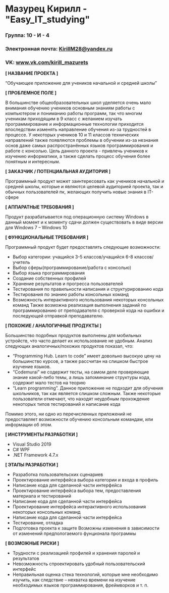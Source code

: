 ﻿# Мазурец Кирилл - "Easy_IT_studying"

### Группа: 10 - И - 4
### Электронная почта: KirillM28@yandex.ru
### VK: www.vk.com/kirill_mazurets


**[ НАЗВАНИЕ ПРОЕКТА ]**

“Обучающее приложение для учеников начальной и средней школы”

**[ ПРОБЛЕМНОЕ ПОЛЕ ]**

В большинстве общеобразовательных школ уделяется очень мало внимания обучению учеников основным знаниям работы с компьютером и пониманию работы программ, так что многим ученикам приходящим в 9 класс с желанием изучать программирование и информационные технологии приходится впоследствии изменять направление обучения из-за трудностей в процессе. У некоторых учеников 10 и 11 классов технических направлений также появляются проблемы в обучении из-за незнания основ даже самых распространённых языков программирования и работе с консолью. Цель данного проекта - привлечь учеников к изучению информатики, а также сделать процесс обучения более понятным и интересным.

**[ ЗАКАЗЧИК / ПОТЕНЦИАЛЬНАЯ АУДИТОРИЯ ]**

Программный продукт может заинтересовать как учеников начальной и средней школы, которые и являются целевой аудиторией проекта, так и обычных пользователей пк, желающих получить новые знания в IT-сфере 

**[ АППАРАТНЫЕ ТРЕБОВАНИЯ ]** 

Продукт разрабатывается под операционную систему Windows в данный момент и к моменту сдачи должен существовать в виде версии для Windows 7 – Windows 10

**[ ФУНКЦИОНАЛЬНЫЕ ТРЕБОВАНИЯ ]**

Программный продукт будет предоставлять следующие возможности:
* Выбор категории: учащийся 3-5 классов/учащийся 6-8 классов/учитель 
* Выбор сферы(программирование/работа с консолью)
* Выбор языка программирования
* Создание собственных профилей 
* Хранение результатов и прогресса пользователей
* Тестирования по правильности написания и структурированию кода
* Тестирования по знанию работы консольных команд
* Возможность интерактивного использования некоторых консольных команд
Также возможна реализация выполнения заданий по программированию от преподавателя с проверкой кода на ошибки и последующей отправкой преподавателю.

**[ ПОХОЖИЕ / АНАЛОГИЧНЫЕ ПРОДУКТЫ ]**

Большинство подобных продуктов выполнены для мобильных устройств, что часто делает их использование не удобным. Анализ следующих аналогичных/похожих продуктов показал, что:
* “Programming Hub. Learn to code” имеет довольно высокую цену на большинство курсов, а также рассчитан на слишком быстрое изучение языков.
* “Codemurai” не содержит тесты, на самом деле проверяющие знание какой-либо темы, а лишь запоминание структуры кода, содержит мало тестов на теорию
* “Learn programming”. Данное приложение не подходит для обучения школьников, так как является слишком сложным. Также некоторые пользователи отмечают, что находят неудобным прохождение некоторых типов тестирований и написание кода

Помимо этого, ни одно из перечисленных приложений не предоставляет возможности обучению консольным командам, или информации об этом.

**[ ИНСТРУМЕНТЫ РАЗРАБОТКИ ]**

* Visual Studio 2019
* C# WPF
* .NET Framework 4.7.x

**[ ЭТАПЫ РАЗРАБОТКИ ]**

*	Разработка пользовательских сценариев
*	Проектирование интерфейса выбора категории и входа в профиль  
*	Написание кода для сделанной части интерфейса
*	Проектирование интерфейса выбора тем, предоставления материала и тестирований   
*	Написание кода для сделанной части интерфейса
*	Проектирование интерфейса интерактивного использования некоторых консольных команд
*	Написание кода для сделанной части интерфейса
*	Тестирование, отладка
*	Подготовка проекта к защите
Возможны изменения в зависимости от изменений предпологаемого фунционала программы

**[ ВОЗМОЖНЫЕ РИСКИ ]**

*	Трудности с реализацией профилей и хранения паролей и результатов
*	Невозможность спроектировать удобный пользовательский интерфейс 
*	Неправильная оценка стека технологий, которые мне необходимо изучить, как следствие – нехватка времени на изучение необходимых языков программирования, фреймворков и т. п.
